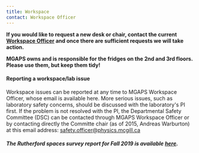 ```yaml
---
title: Workspace
contact: Workspace Officer
---
```


**If you would like to request a new desk or chair, contact the current [Workspace Officer](/people.html) and once there are sufficient requests we will take action.**

**MGAPS owns and is responsible for the fridges on the 2nd and 3rd floors. Please use them, but keep them tidy!**

#### Reporting a workspace/lab issue

Workspace issues can be reported at any time to MGAPS Workspace Officer, whose email is available here. More serious issues, such as laboratory safety concerns, should be discussed with the laboratory's PI first. If the problem is not resolved with the PI, the Departmental Safety Committee (DSC) can be contacted through MGAPS Workspace Officer or by contacting directly the Committe chair (as of 2015, Andreas Warburton) at this email address: [safety.officer@physics.mcgill.ca](mailto:safety.officer@physics.mcgill.ca)

##### The Rutherford spaces survey report for Fall 2019 is available [here](/files/Rutherford_spaces_survey_report.pdf).


[comment]: <> (Commented out as there is no link! For convenience, the form below can be used to report workspace/lab issue. The advantage of this form is that it can be used anonimously, unlike emails. Submissions from this form are processed by MGAPS Workspace Officer.)